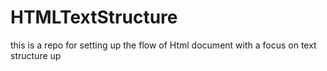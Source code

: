 # HTMLTextStructure
this is a repo for setting up the flow of Html document with a focus on text structure up 

